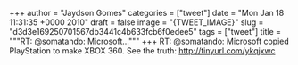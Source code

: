 
+++
author = "Jaydson Gomes"
categories = ["tweet"]
date = "Mon Jan 18 11:31:35 +0000 2010"
draft = false
image = "{TWEET_IMAGE}"
slug = "d3d3e169250701567db3441c4b633fcb6f0edee5"
tags = ["tweet"]
title = """RT: @somatando: Microsoft..."""
+++
RT: @somatando: Microsoft copied PlayStation to make XBOX 360. See the truth: http://tinyurl.com/ykqjxwc
